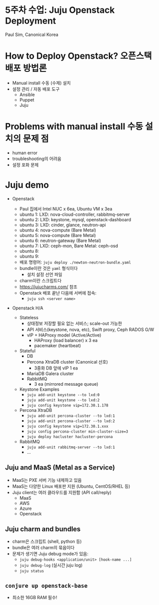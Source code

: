 5주차 수업: Juju Openstack Deployment
=======================================
Paul Sim, Canonical Korea

# How to Deploy Openstack? 오픈스택 배포 방법론
- Manual install 수동 (수제) 설치
- 설정 관리 / 자동 배포 도구
    - Ansible
    - Puppet
    - Juju

# Problems with manual install 수동 설치의 문제 점
- human error
- troubleshooting의 어려움
- 설정 포화 문제

# Juju demo
- Openstack
    - Paul 집에서 Intel NUC x 6ea, Ubuntu VM x 3ea
    - ubuntu 1: LXD: nova-cloud-controller, rabbitmq-server
    - ubuntu 2: LXD: keystone, mysql, openstack-dashboard
    - ubuntu 3: LXD: cinder, glance, neutron-api
    - ubuntu 4: nova-compute (Bare Metal)
    - ubuntu 5: nova-compute (Bare Metal)
    - ubuntu 6: neutron-gateway (Bare Metal)
    - ubuntu 7: LXD: ceph-mon, Bare Metal: ceph-osd
    - ubuntu 8:
    - ubuntu 9:
    - 배포 명령어: `juju deploy ./newton-neutron-bundle.yaml`
    - bundle이란 것은 `yaml` 형식이다
      - 설치 설정 선언 파일
    - charm이란 스크립트다
    - https://jujucharms.com/ 참조
    - Openstack 배포 끝난 다음에 서버에 접속:
       - `juju ssh <server name>`

- Openstack H/A
    - Stateless
       - 상태정보 저장할 필요 없는 서비스; scale-out 가능한
       - API 서비스(keystone, nova, etc), Swift proxy, Ceph RADOS G/W
       - vIP + HAProxy model (Active/Active)
           - HAProxy (load balancer) x 3 ea
           - pacemaker (heartbeat)
    - Stateful
       - DB
       - Percona XtraDB cluster (Canonical 선호)
           - 3중화 DB 앞에 vIP 1 ea
       - MariaDB Galera cluster
       - RabbitMQ
           - 3 ea (mirrored message queue)
    - Keystone Examples
        - `juju add-unit keystone --to lxd:0`
        - `juju add-unit keystone --to lxd:2`
        - `juju config keystone vip=172.30.1.178`
    - Percona XtraDB
        - `juju add-unit percona-cluster --to lxd:1`
        - `juju add-unit percona-cluster --to lxd:2`
        - `juju config keystone vip=172.30.1.xxx`
        - `juju config percona-cluster min-cluster-size=3`
        - `juju deploy hacluster hacluster-percona`
    - RabbitMQ
        - `juju add-unit rabbitmq-server --to lxd:1`
        -  ...

## Juju and MaaS (Metal as a Service)
- MaaS는 PXE 서버 기능 내제하고 있음
- MaaS는 다양한 Linux 배포판 지원 (Ubuntu, CentOS/RHEL 등)
- Juju client는 여러 클라우드를 지원함 (API call/reply)
    - MaaS
    - AWS
    - Azure
    - Openstack

## Juju charm and bundles
- charm은 스크립트 (shell, python 등)
- bundle은 여러 charm의 묶음이다
- 문제가 생기면 Juju debug mode가 있음:
    - `juju debug-hooks <application/unit> [hook-name ...]`
    - `juju debug-log` (실시간 juju log)
    - `juju status`

## `conjure up openstack-base`
- 최소한 16GB RAM 필수!

